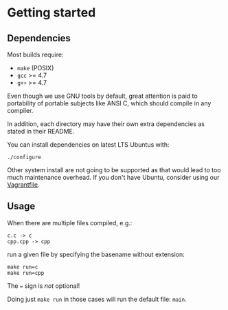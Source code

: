# Getting started

## Dependencies

Most builds require:

- `make` (POSIX)
- `gcc` >= 4.7
- `g++` >= 4.7

Even though we use GNU tools by default, great attention is paid to portability of portable subjects like ANSI C, which should compile in any compiler.

In addition, each directory may have their own extra dependencies as stated in their README.

You can install dependencies on latest LTS Ubuntus with:

    ./configure

Other system install are not going to be supported as that would lead to too much maintenance overhead. If you don't have Ubuntu, consider using our [Vagrantfile](Vagrantfile).

## Usage

When there are multiple files compiled, e.g.:

    c.c -> c
    cpp.cpp -> cpp

run a given file by specifying the basename without extension:

    make run=c
    make run=cpp

The `=` sign is *not* optional!

Doing just `make run` in those cases will run the default file: `main`.
